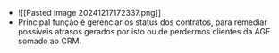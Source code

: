 - ![[Pasted image 20241217172337.png]]
- Principal função é gerenciar os status dos contratos, para remediar possíveis atrasos gerados por isto ou de perdermos clientes da AGF somado ao CRM.